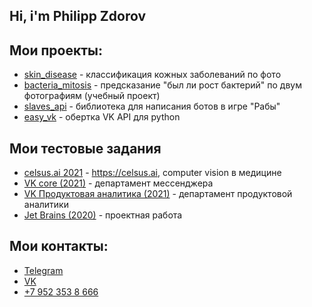 ## Hi, i'm Philipp Zdorov

## Мои проекты:
* [skin_disease](https://github.com/Phinnik/skin_disease) - классификация кожных заболеваний по фото
* [bacteria_mitosis](https://github.com/Phinnik/bacteria_mitosis) - предсказание "был ли рост бактерий" по двум фотографиям (учебный проект)
* [slaves_api](https://github.com/Phinnik/slaves_api) - библиотека для написания ботов в игре "Рабы"
* [easy_vk](https://github.com/Phinnik/easy_vk) - обертка VK API для python

## Мои тестовые задания
* [celsus.ai 2021](https://github.com/Phinnik/Astral_AI_test) - https://celsus.ai, computer vision в медицине
* [VK core (2021)](https://github.com/Phinnik/vk_test_core) - департамент мессенджера
* [VK Продуктовая аналитика (2021)](https://github.com/Phinnik/vk_test_product_analytics) - департамент продуктовой аналитики
* [Jet Brains (2020)](https://github.com/Phinnik/article_citation) - проектная работа

## Мои контакты:
* [Telegram](https://t.me/Philipp_Zdorov)
* [VK](https://vk.com/phinnik)
* [+7 952 353 8 666](tel:+79523538666)
